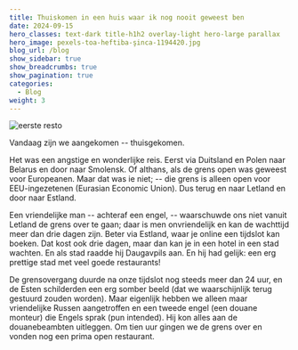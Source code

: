 ```yaml
---
title: Thuiskomen in een huis waar ik nog nooit geweest ben
date: 2024-09-15
hero_classes: text-dark title-h1h2 overlay-light hero-large parallax
hero_image: pexels-toa-heftiba-şinca-1194420.jpg
blog_url: /blog
show_sidebar: true
show_breadcrumbs: true
show_pagination: true
categories:
  - Blog
weight: 3
---
```

![eerste resto](/blog/images/1728820749572.jpeg#floatright#fr5)

Vandaag zijn we aangekomen -- thuisgekomen. 

Het was een angstige en wonderlijke reis. Eerst via Duitsland en Polen naar Belarus en door naar Smolensk. Of althans, als de grens open was geweest voor Europeanen. Maar dat was ie niet; -- die grens is alleen open voor EEU-ingezetenen (Eurasian Economic Union). Dus terug en naar Letland en door naar Estland. 

Een vriendelijke man -- achteraf een engel, -- waarschuwde ons niet vanuit Letland de grens over te gaan; daar is men onvriendelijk en kan de wachttijd meer dan drie dagen zijn. Beter via Estland, waar je online een tijdslot kan boeken. Dat kost ook drie dagen, maar dan kan je in een hotel in een stad wachten. En als stad raadde hij Daugavpils aan. En hij had gelijk: een erg prettige stad met veel goede restaurants!

De grensovergang duurde na onze tijdslot nog steeds meer dan 24 uur, en de Esten schilderden een erg somber beeld (dat we waarschijnlijk terug gestuurd zouden worden). Maar eigenlijk hebben we alleen maar vriendelijke Russen aangetroffen en een tweede engel (een douane monteur) die Engels sprak (pun intended). Hij kon alles aan de douanebeambten uitleggen. Om tien uur gingen we de grens over en vonden nog een prima open restaurant.



